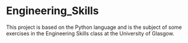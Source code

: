 # Engineering_Skills

This project is based on the Python language and is the subject of some exercises in the Engineering Skills class at the University of Glasgow.
